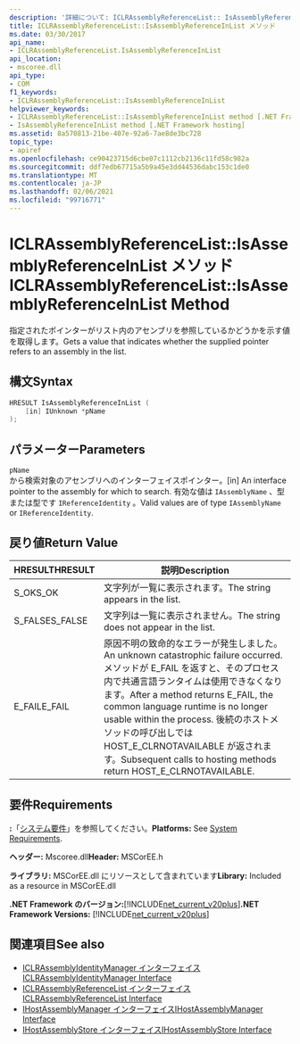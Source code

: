 ```yaml
---
description: '詳細について: ICLRAssemblyReferenceList:: IsAssemblyReferenceInList メソッド'
title: ICLRAssemblyReferenceList::IsAssemblyReferenceInList メソッド
ms.date: 03/30/2017
api_name:
- ICLRAssemblyReferenceList.IsAssemblyReferenceInList
api_location:
- mscoree.dll
api_type:
- COM
f1_keywords:
- ICLRAssemblyReferenceList::IsAssemblyReferenceInList
helpviewer_keywords:
- ICLRAssemblyReferenceList::IsAssemblyReferenceInList method [.NET Framework hosting]
- IsAssemblyReferenceInList method [.NET Framework hosting]
ms.assetid: 8a570813-21be-407e-92a6-7ae8de3bc728
topic_type:
- apiref
ms.openlocfilehash: ce90423715d6cbe07c1112cb2136c11fd58c982a
ms.sourcegitcommit: ddf7edb67715a5b9a45e3dd44536dabc153c1de0
ms.translationtype: MT
ms.contentlocale: ja-JP
ms.lasthandoff: 02/06/2021
ms.locfileid: "99716771"
---
```

# <a name="iclrassemblyreferencelistisassemblyreferenceinlist-method"></a><span data-ttu-id="63d9c-103">ICLRAssemblyReferenceList::IsAssemblyReferenceInList メソッド</span><span class="sxs-lookup"><span data-stu-id="63d9c-103">ICLRAssemblyReferenceList::IsAssemblyReferenceInList Method</span></span>

<span data-ttu-id="63d9c-104">指定されたポインターがリスト内のアセンブリを参照しているかどうかを示す値を取得します。</span><span class="sxs-lookup"><span data-stu-id="63d9c-104">Gets a value that indicates whether the supplied pointer refers to an assembly in the list.</span></span>  
  
## <a name="syntax"></a><span data-ttu-id="63d9c-105">構文</span><span class="sxs-lookup"><span data-stu-id="63d9c-105">Syntax</span></span>  
  
```cpp  
HRESULT IsAssemblyReferenceInList (  
    [in] IUnknown *pName  
);  
```  
  
## <a name="parameters"></a><span data-ttu-id="63d9c-106">パラメーター</span><span class="sxs-lookup"><span data-stu-id="63d9c-106">Parameters</span></span>  

 `pName`  
 <span data-ttu-id="63d9c-107">から検索対象のアセンブリへのインターフェイスポインター。</span><span class="sxs-lookup"><span data-stu-id="63d9c-107">[in] An interface pointer to the assembly for which to search.</span></span> <span data-ttu-id="63d9c-108">有効な値は `IAssemblyName` 、型または型です `IReferenceIdentity` 。</span><span class="sxs-lookup"><span data-stu-id="63d9c-108">Valid values are of type `IAssemblyName` or `IReferenceIdentity`.</span></span>  
  
## <a name="return-value"></a><span data-ttu-id="63d9c-109">戻り値</span><span class="sxs-lookup"><span data-stu-id="63d9c-109">Return Value</span></span>  
  
|<span data-ttu-id="63d9c-110">HRESULT</span><span class="sxs-lookup"><span data-stu-id="63d9c-110">HRESULT</span></span>|<span data-ttu-id="63d9c-111">説明</span><span class="sxs-lookup"><span data-stu-id="63d9c-111">Description</span></span>|  
|-------------|-----------------|  
|<span data-ttu-id="63d9c-112">S_OK</span><span class="sxs-lookup"><span data-stu-id="63d9c-112">S_OK</span></span>|<span data-ttu-id="63d9c-113">文字列が一覧に表示されます。</span><span class="sxs-lookup"><span data-stu-id="63d9c-113">The string appears in the list.</span></span>|  
|<span data-ttu-id="63d9c-114">S_FALSE</span><span class="sxs-lookup"><span data-stu-id="63d9c-114">S_FALSE</span></span>|<span data-ttu-id="63d9c-115">文字列は一覧に表示されません。</span><span class="sxs-lookup"><span data-stu-id="63d9c-115">The string does not appear in the list.</span></span>|  
|<span data-ttu-id="63d9c-116">E_FAIL</span><span class="sxs-lookup"><span data-stu-id="63d9c-116">E_FAIL</span></span>|<span data-ttu-id="63d9c-117">原因不明の致命的なエラーが発生しました。</span><span class="sxs-lookup"><span data-stu-id="63d9c-117">An unknown catastrophic failure occurred.</span></span> <span data-ttu-id="63d9c-118">メソッドが E_FAIL を返すと、そのプロセス内で共通言語ランタイムは使用できなくなります。</span><span class="sxs-lookup"><span data-stu-id="63d9c-118">After a method returns E_FAIL, the common language runtime is no longer usable within the process.</span></span> <span data-ttu-id="63d9c-119">後続のホストメソッドの呼び出しでは HOST_E_CLRNOTAVAILABLE が返されます。</span><span class="sxs-lookup"><span data-stu-id="63d9c-119">Subsequent calls to hosting methods return HOST_E_CLRNOTAVAILABLE.</span></span>|  
  
## <a name="requirements"></a><span data-ttu-id="63d9c-120">要件</span><span class="sxs-lookup"><span data-stu-id="63d9c-120">Requirements</span></span>  

 <span data-ttu-id="63d9c-121">**:**「[システム要件](../../get-started/system-requirements.md)」を参照してください。</span><span class="sxs-lookup"><span data-stu-id="63d9c-121">**Platforms:** See [System Requirements](../../get-started/system-requirements.md).</span></span>  
  
 <span data-ttu-id="63d9c-122">**ヘッダー:** Mscoree.dll</span><span class="sxs-lookup"><span data-stu-id="63d9c-122">**Header:** MSCorEE.h</span></span>  
  
 <span data-ttu-id="63d9c-123">**ライブラリ:** MSCorEE.dll にリソースとして含まれています</span><span class="sxs-lookup"><span data-stu-id="63d9c-123">**Library:** Included as a resource in MSCorEE.dll</span></span>  
  
 <span data-ttu-id="63d9c-124">**.NET Framework のバージョン:**[!INCLUDE[net_current_v20plus](../../../../includes/net-current-v20plus-md.md)]</span><span class="sxs-lookup"><span data-stu-id="63d9c-124">**.NET Framework Versions:** [!INCLUDE[net_current_v20plus](../../../../includes/net-current-v20plus-md.md)]</span></span>  
  
## <a name="see-also"></a><span data-ttu-id="63d9c-125">関連項目</span><span class="sxs-lookup"><span data-stu-id="63d9c-125">See also</span></span>

- [<span data-ttu-id="63d9c-126">ICLRAssemblyIdentityManager インターフェイス</span><span class="sxs-lookup"><span data-stu-id="63d9c-126">ICLRAssemblyIdentityManager Interface</span></span>](iclrassemblyidentitymanager-interface.md)
- [<span data-ttu-id="63d9c-127">ICLRAssemblyReferenceList インターフェイス</span><span class="sxs-lookup"><span data-stu-id="63d9c-127">ICLRAssemblyReferenceList Interface</span></span>](iclrassemblyreferencelist-interface.md)
- [<span data-ttu-id="63d9c-128">IHostAssemblyManager インターフェイス</span><span class="sxs-lookup"><span data-stu-id="63d9c-128">IHostAssemblyManager Interface</span></span>](ihostassemblymanager-interface.md)
- [<span data-ttu-id="63d9c-129">IHostAssemblyStore インターフェイス</span><span class="sxs-lookup"><span data-stu-id="63d9c-129">IHostAssemblyStore Interface</span></span>](ihostassemblystore-interface.md)
